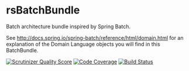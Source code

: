 rsBatchBundle
===========

Batch architecture bundle inspired by Spring Batch.

See http://docs.spring.io/spring-batch/reference/html/domain.html for an explanation of the Domain Language objects you will find in this BatchBundle.

[![Scrutinizer Quality Score](https://scrutinizer-ci.com/g/akeneo/BatchBundle/badges/quality-score.png?s=c191e29ba7ff6838205b395eeae3f2d9a027b8d7)](https://scrutinizer-ci.com/g/akeneo/BatchBundle/)
[![Code Coverage](https://scrutinizer-ci.com/g/akeneo/BatchBundle/badges/coverage.png?s=6011e77b1d402f3deadf3334408bea971dcefbb1)](https://scrutinizer-ci.com/g/akeneo/BatchBundle/)
[![Build Status](https://travis-ci.org/akeneo/BatchBundle.png?branch=master)](https://travis-ci.org/akeneo/BatchBundle)
